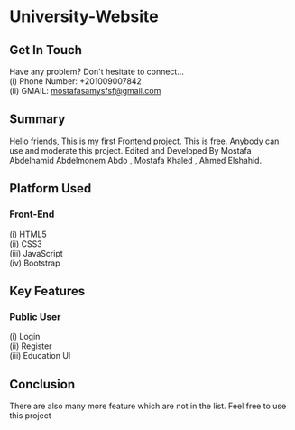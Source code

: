 # University-Website

## Get In Touch
Have any problem? Don't hesitate to connect... <br>
(i) Phone Number: +201009007842 <br>
(ii) GMAIL: mostafasamysfsf@gmail.com <br>

## Summary
Hello friends, This is my first Frontend project. This is free. Anybody can use and moderate this project.
Edited and Developed By Mostafa Abdelhamid Abdelmonem Abdo , Mostafa Khaled , Ahmed Elshahid.

## Platform Used
### Front-End
  (i) HTML5 <br>
  (ii) CSS3 <br>
  (iii) JavaScript <br>
  (iv) Bootstrap <br>

## Key Features
### Public User
(i) Login <br>
(ii) Register <br>
(iii) Education UI <br>

## Conclusion
There are also many more feature which are not in the list. Feel free to use this project
